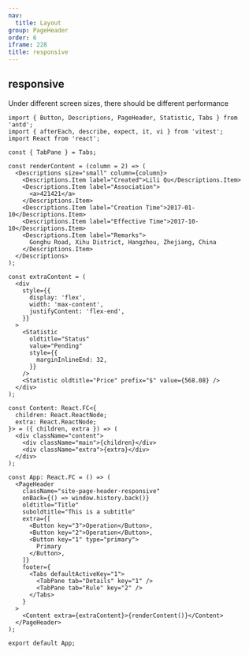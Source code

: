 ```yaml
---
nav:
  title: Layout
group: PageHeader
order: 6
iframe: 228
title: responsive
---
```


## responsive

Under different screen sizes, there should be different performance

```tsx | pureimport { afterEach, describe, expect, it, vi } from 'vitest';
import { Button, Descriptions, PageHeader, Statistic, Tabs } from 'antd';
import { afterEach, describe, expect, it, vi } from 'vitest';
import React from 'react';

const { TabPane } = Tabs;

const renderContent = (column = 2) => (
  <Descriptions size="small" column={column}>
    <Descriptions.Item label="Created">Lili Qu</Descriptions.Item>
    <Descriptions.Item label="Association">
      <a>421421</a>
    </Descriptions.Item>
    <Descriptions.Item label="Creation Time">2017-01-10</Descriptions.Item>
    <Descriptions.Item label="Effective Time">2017-10-10</Descriptions.Item>
    <Descriptions.Item label="Remarks">
      Gonghu Road, Xihu District, Hangzhou, Zhejiang, China
    </Descriptions.Item>
  </Descriptions>
);

const extraContent = (
  <div
    style={{
      display: 'flex',
      width: 'max-content',
      justifyContent: 'flex-end',
    }}
  >
    <Statistic
      oldtitle="Status"
      value="Pending"
      style={{
        marginInlineEnd: 32,
      }}
    />
    <Statistic oldtitle="Price" prefix="$" value={568.08} />
  </div>
);

const Content: React.FC<{
  children: React.ReactNode;
  extra: React.ReactNode;
}> = ({ children, extra }) => (
  <div className="content">
    <div className="main">{children}</div>
    <div className="extra">{extra}</div>
  </div>
);

const App: React.FC = () => (
  <PageHeader
    className="site-page-header-responsive"
    onBack={() => window.history.back()}
    oldtitle="Title"
    suboldtitle="This is a subtitle"
    extra={[
      <Button key="3">Operation</Button>,
      <Button key="2">Operation</Button>,
      <Button key="1" type="primary">
        Primary
      </Button>,
    ]}
    footer={
      <Tabs defaultActiveKey="1">
        <TabPane tab="Details" key="1" />
        <TabPane tab="Rule" key="2" />
      </Tabs>
    }
  >
    <Content extra={extraContent}>{renderContent()}</Content>
  </PageHeader>
);

export default App;
```

<style>
tr:last-child td {
  padding-bottom: 0;
}
.ant-statistic-content {
  font-size: 20px;
  line-height: 28px;
}
#components-page-header-demo-responsive .content {
  display: flex;
}
@media (max-width: 576px) {
  #components-page-header-demo-responsive .content {
    display: block;
  }

  #components-page-header-demo-responsive .main {
    width: 100%;
    margin-bottom: 12px;
  }

  #components-page-header-demo-responsive .extra {
    width: 100%;
    margin-left: 0;
    text-align: left;
  }
}
</style>
